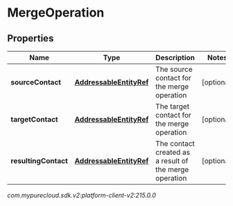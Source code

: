 # MergeOperation


## Properties

| Name | Type | Description | Notes |
| ------------ | ------------- | ------------- | ------------- |
| **sourceContact** | [**AddressableEntityRef**](AddressableEntityRef) | The source contact for the merge operation |  [optional] |
| **targetContact** | [**AddressableEntityRef**](AddressableEntityRef) | The target contact for the merge operation |  [optional] |
| **resultingContact** | [**AddressableEntityRef**](AddressableEntityRef) | The contact created as a result of the merge operation |  [optional] |




_com.mypurecloud.sdk.v2:platform-client-v2:215.0.0_
